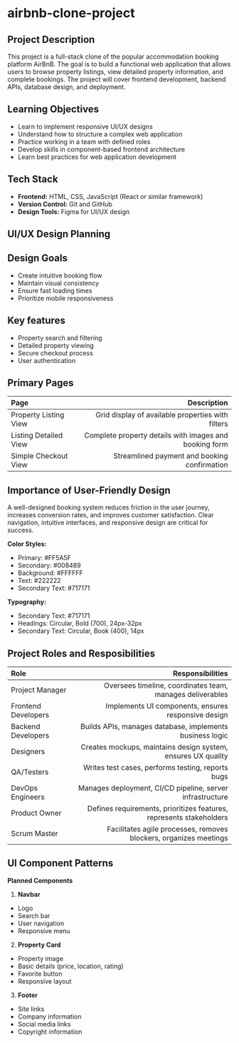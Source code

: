 # airbnb-clone-project

## Project Description

This project is a full-stack clone of the popular accommodation booking platform AirBnB. The goal is to build a functional web application that allows users to browse property listings, view detailed property information, and complete bookings. The project will cover frontend development, backend APIs, database design, and deployment.

## Learning Objectives

- Learn to implement responsive UI/UX designs
- Understand how to structure a complex web application
- Practice working in a team with defined roles
- Develop skills in component-based frontend architecture
- Learn best practices for web application development

## Tech Stack

- **Frontend:** HTML, CSS, JavaScript (React or similar framework)
- **Version Control:** Git and GitHub
- **Design Tools:** Figma for UI/UX design

## UI/UX Design Planning

## Design Goals

- Create intuitive booking flow
- Maintain visual consistency
- Ensure fast loading times
- Prioritize mobile responsiveness

## Key features

- Property search and filtering
- Detailed property viewing
- Secure checkout process
- User authentication

## Primary Pages

| Page                  |                                            Description |
| :-------------------- | -----------------------------------------------------: |
| Property Listing View |      Grid display of available properties with filters |
| Listing Detailed View | Complete property details with images and booking form |
| Simple Checkout View  |           Streamlined payment and booking confirmation |

## Importance of User-Friendly Design

A well-designed booking system reduces friction in the user journey, increases conversion rates, and improves customer satisfaction. Clear navigation, intuitive interfaces, and responsive design are critical for success.

**Color Styles:**

- Primary: #FF5A5F
- Secondary: #008489
- Background: #FFFFFF
- Text: #222222
- Secondary Text: #717171

**Typography:**

- Secondary Text: #717171
- Headings: Circular, Bold (700), 24px-32px
- Secondary Text: Circular, Book (400), 14px

## Project Roles and Resposibilities

| Role                |                                                    Responsibilities |
| :------------------ | ------------------------------------------------------------------: |
| Project Manager     |           Oversees timeline, coordinates team, manages deliverables |
| Frontend Developers |                 Implements UI components, ensures responsive design |
| Backend Developers  |            Builds APIs, manages database, implements business logic |
| Designers           |        Creates mockups, maintains design system, ensures UX quality |
| QA/Testers          |                   Writes test cases, performs testing, reports bugs |
| DevOps Engineers    |           Manages deployment, CI/CD pipeline, server infrastructure |
| Product Owner       | Defines requirements, prioritizes features, represents stakeholders |
| Scrum Master        |   Facilitates agile processes, removes blockers, organizes meetings |

## UI Component Patterns

**Planned Components**

1. **Navbar**

- Logo
- Search bar
- User navigation
- Responsive menu

2. **Property Card**

- Property image
- Basic details (price, location, rating)
- Favorite button
- Responsive layout

3. **Footer**

- Site links
- Company information
- Social media links
- Copyright information
